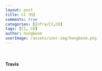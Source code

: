 ```yaml
---
layout: post
title: CI 개념
comments: true
categories: [Infra/CI,CD]
tags: [CI, CD]
author: hongbeom
userImage: /assets/user-img/hongbeom.png
---
```

<br>

#### Travis